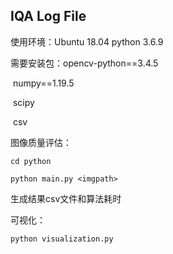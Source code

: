 ## IQA Log File

使用环境：Ubuntu 18.04 python 3.6.9

需要安装包：opencv-python==3.4.5

​           			numpy==1.19.5

​           			scipy

​           			csv

图像质量评估：

```
cd python
```

```
python main.py <imgpath>
```

生成结果csv文件和算法耗时

可视化：

```
python visualization.py
```

